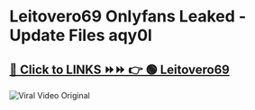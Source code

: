 
 # Leitovero69 Onlyfans Leaked - Update Files aqy0l

## <h2><a href="https://clipsfans.com/Leitovero69&ref=git">🔗 Click to LINKS ⏩⏩ 👉 🟢 Leitovero69 </a></h2>

<a href="https://clipsfans.com/Leitovero69&ref=git" rel="nofollow" data-target="animated-image.originalLink"><img src="https://i.ibb.co.com/xMMVF88/686577567.gif" alt="Viral Video Original" style="max-width: 100%; display: inline-block;" data-target="animated-image.originalImage"></a>

